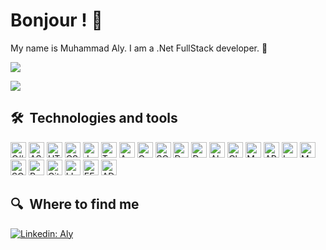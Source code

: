 
# Bonjour ! 🥖

My name is Muhammad Aly. I am a .Net FullStack developer. 🥐

![](https://user-images.githubusercontent.com/507615/90595977-95e70e80-e220-11ea-864a-6a61adaff212.png)

![](https://visitor-badge.glitch.me/badge?page_id=afc163.afc163)


## 🛠  Technologies and tools

<a name="learning-now"></a>


[<img src="https://img.shields.io/badge/C%23-2396ED?logo=CSharp&logoColor=white" alt="C# logo" title="C# Developer" height="25" />](#)
[<img src="https://img.shields.io/badge/ASP.NET_Core-512BD4?logo=ASP.NET&logoColor=white" alt="ASP.NET Core logo" title="ASP.NET Core Developer" height="25" />](#)
[<img src="https://img.shields.io/badge/HTML-E34F26?logo=HTML5&logoColor=white" alt="HTML logo" title="HTML Developer" height="25" />](#)
[<img src="https://img.shields.io/badge/CSS-1572B6?logo=CSS3&logoColor=white" alt="CSS logo" title="CSS Developer" height="25" />](#)
[<img src="https://img.shields.io/badge/JavaScript-F7DF1E?logo=JavaScript&logoColor=black" alt="JavaScript logo" title="JavaScript Developer" height="25" />](#)
[<img src="https://img.shields.io/badge/TypeScript-3178C6?logo=TypeScript&logoColor=white" alt="TypeScript logo" title="TypeScript Developer" height="25" />](#)
[<img src="https://img.shields.io/badge/Angular-DD0031?logo=Angular&logoColor=white" alt="Angular logo" title="Angular Developer" height="25" />](#)
[<img src="https://img.shields.io/badge/OOP-000000?logo=Java&logoColor=white" alt="OOP logo" title="Object-Oriented Programming" height="25" />](#)
[<img src="https://img.shields.io/badge/SOLID-4B4B4B?logo=Java&logoColor=white" alt="SOLID principles logo" title="SOLID Principles" height="25" />](#)
[<img src="https://img.shields.io/badge/Design_Patterns-6F6F6F?logo=Java&logoColor=white" alt="Design Patterns" title="Design Patterns" height="25" />](#)
[<img src="https://img.shields.io/badge/Data_Structures-FF9E0A?logo=Python&logoColor=white" alt="Data Structures" title="Data Structures" height="25" />](#)
[<img src="https://img.shields.io/badge/Algorithms-5E5E5E?logo=Java&logoColor=white" alt="Algorithms" title="Algorithms" height="25" />](#)
[<img src="https://img.shields.io/badge/Clean_Architecture-0082B3?logo=Java&logoColor=white" alt="Clean Architecture" title="Clean Architecture" height="25" />](#)
[<img src="https://img.shields.io/badge/MVC-0074CC?logo=Java&logoColor=white" alt="MVC logo" title="MVC" height="25" />](#)
[<img src="https://img.shields.io/badge/APIs_Integration-4D90FE?logo=Postman&logoColor=white" alt="APIs Integration logo" title="APIs Integration" height="25" />](#)
[<img src="https://img.shields.io/badge/Local_Database-0066CC?logo=Microsoft-SQL-Server&logoColor=white" alt="Local Database logo" title="Local Database" height="25" />](#)
[<img src="https://img.shields.io/badge/MS_SQL_Server-CC2927?logo=Microsoft-SQL-Server&logoColor=white" alt="MS SQL Server logo" title="MS SQL Server" height="25" />](#)
[<img src="https://img.shields.io/badge/SQLite-003B57?logo=SQLite&logoColor=white" alt="SQLite logo" title="SQLite" height="25" />](#)
[<img src="https://img.shields.io/badge/Payments_Integration-4E7C7B?logo=Stripe&logoColor=white" alt="Payments Integration logo" title="Payments Integration" height="25" />](#)
[<img src="https://img.shields.io/badge/Git-F05032?logo=Git&logoColor=white" alt="Git logo" title="Version Control" height="25" />](#)
[<img src="https://img.shields.io/badge/LINQ-006400?logo=Microsoft&logoColor=white" alt="LINQ logo" title="LINQ" height="25" />](#)
[<img src="https://img.shields.io/badge/EF_Core-7C8F7D?logo=Entity-Framework&logoColor=white" alt="EF Core logo" title="EF Core" height="25" />](#)
[<img src="https://img.shields.io/badge/ADO.Net-0076D3?logo=Microsoft&logoColor=white" alt="ADO.Net logo" title="ADO.Net" height="25" />](#)








## 🔍  Where to find me

[![Linkedin: Aly](https://img.shields.io/badge/-Aly-blue?style=flat-square&logo=Linkedin&logoColor=white&link=https://www.linkedin.com/in/mhmdali-p-singh/)](https://www.linkedin.com/in/mhmd-ali-076081308)


[tech_tools_anchor]: #bonjour--
[learning_now_anchor]: #learning-now
[learning_next_anchor]: #learning-next
